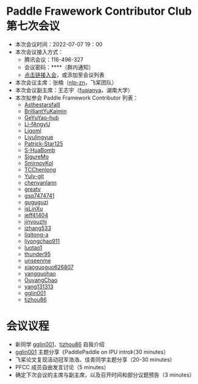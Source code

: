 # Paddle Frawework Contributor Club 第七次会议

- 本次会议时间：2022-07-07 19：00
- 本次会议接入方式： 
  - 腾讯会议：116-496-327
  - 会议密码：\*\*\*\*（群内通知）
  - [点击链接入会](https://meeting.tencent.com/dm/nkd9ZwbEMFFD)，或添加至会议列表
- 本次会议主席：张楠（[nlp-zn](https://github.com/nlp-zn)，飞桨团队）
- 本次会议副主席：王志宇（[fuqianya](https://github.com/fuqianya)，湖南大学）
- 本次拟参会 Paddle Framework Contributor 列表：
     - [Asthestarsfalll](https://github.com/Asthestarsfalll)
     - [BrilliantYuKaimin](https://github.com/BrilliantYuKaimin)
     - [GeYuYao-hub](https://github.com/GeYuYao-hub)
     - [Li-fAngyU](https://github.com/Li-fAngyU)
     - [Ligoml](https://github.com/Ligoml)
     - [Liyulingyue](https://github.com/Liyulingyue)
     - [Patrick-Star125](https://github.com/Patrick-Star125) 
     - [S-HuaBomb](https://github.com/S-HuaBomb)
     - [SigureMo](https://github.com/SigureMo)
     - [SmirnovKol](https://github.com/SmirnovKol)
     - [TCChenlong](https://github.com/TCChenlong)
     - [Yulv-git](https://github.com/Yulv-git)
     - [chenyanlann](https://github.com/chenyanlann)
     - [greatv](https://github.com/greatv)
     - [gsq7474741](https://github.com/gsq7474741)
     - [guguguzi](https://github.com/guguguzi)
     - [isLinXu](https://github.com/isLinXu)
     - [jeff41404](https://github.com/jeff41404)
     - [jinyouzhi](https://github.com/jinyouzhi)
     - [jzhang533](https://github.com/jzhang533)
     - [liqitong-a](https://github.com/liqitong-a)
     - [liyongchao911](https://github.com/liyongchao911)
     - [luotao1](https://github.com/luotao1)
     - [thunder95](https://github.com/thunder95)
     - [unseenme](https://github.com/unseenme)
     - [xiaoguoguo626807](https://github.com/xiaoguoguo626807)
     - [yangguohao](https://github.com/yangguohao)
     - [OuyangChao](https://github.com/OuyangChao)
     - [yang131313](https://github.com/yang131313)
     - [gglin001](https://github.com/gglin001)
     - [tizhou86](https://github.com/tizhou86) 

# 会议议程

- 新同学 [gglin001](https://github.com/gglin001)、[tizhou86](https://github.com/tizhou86) 自我介绍
- [gglin001](https://github.com/gglin001) 主题分享《PaddlePaddle on IPU intro》（30 minutes）
- 飞桨论文复现活动冠军浩浩、佳青同学主题分享（20-30 minutes）
- PFCC 成员自由发言讨论（5 minutes）
- 确定下次会议的主席与副主席，以及召开时间和部分议题预告（3 minutes）
